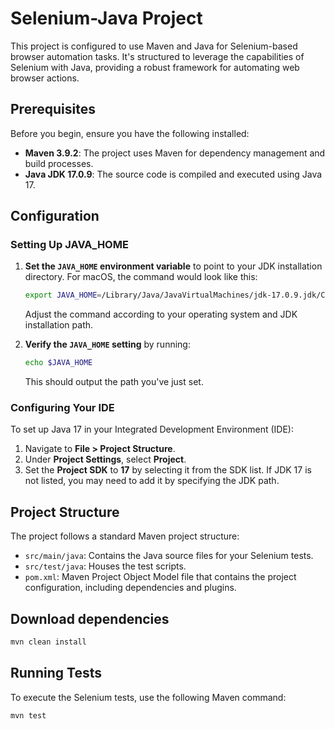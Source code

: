 # Selenium-Java Project

This project is configured to use Maven and Java for Selenium-based browser automation tasks. It's structured to leverage the capabilities of Selenium with Java, providing a robust framework for automating web browser actions.

## Prerequisites

Before you begin, ensure you have the following installed:
- **Maven 3.9.2**: The project uses Maven for dependency management and build processes.
- **Java JDK 17.0.9**: The source code is compiled and executed using Java 17.

## Configuration

### Setting Up JAVA_HOME

1. **Set the `JAVA_HOME` environment variable** to point to your JDK installation directory. For macOS, the command would look like this:

    ```sh
    export JAVA_HOME=/Library/Java/JavaVirtualMachines/jdk-17.0.9.jdk/Contents/Home
    ```

   Adjust the command according to your operating system and JDK installation path.

2. **Verify the `JAVA_HOME` setting** by running:

    ```sh
    echo $JAVA_HOME
    ```

   This should output the path you've just set.

### Configuring Your IDE

To set up Java 17 in your Integrated Development Environment (IDE):

1. Navigate to **File > Project Structure**.
2. Under **Project Settings**, select **Project**.
3. Set the **Project SDK** to **17** by selecting it from the SDK list. If JDK 17 is not listed, you may need to add it by specifying the JDK path.

## Project Structure

The project follows a standard Maven project structure:
- `src/main/java`: Contains the Java source files for your Selenium tests.
- `src/test/java`: Houses the test scripts.
- `pom.xml`: Maven Project Object Model file that contains the project configuration, including dependencies and plugins.


## Download dependencies
```sh
mvn clean install
```
## Running Tests

To execute the Selenium tests, use the following Maven command:

```sh
mvn test
